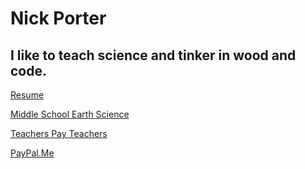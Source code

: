 # Nick Porter
## I like to teach science and tinker in wood and code.

[Resume](https://porternick.github.io)

[Middle School Earth Science](https://middlschoolearthscience.github.io)

[Teachers Pay Teachers](https://www.teacherspayteachers.com/Store/Middle-School-Earth-Science)

[PayPal.Me](https://paypal.me/nicholasaporter)
